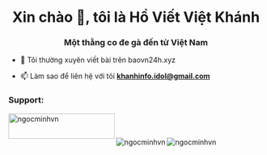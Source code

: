 <h1 align = "center"> Xin chào 👋, tôi là Hồ Viết Việt Khánh </h1>
<h3 align = "center"> Một thằng co đe gà đến từ Việt Nam </h3>

- 📝 Tôi thường xuyên viết bài trên baovn24h.xyz

- 📫 Làm sao để liên hệ với tôi **khanhinfo.idol@gmail.com**

<h3 align="left">Support:</h3>
<p><a href="https://www.buymeacoffee.com/vietkhanhvn"> <img align="left" src="https://cdn.buymeacoffee.com/buttons/v2/default-yellow.png" height="50" width="210" alt="ngocminhvn" /></a></p><br><br>


<p><img align="left" src="https://github-readme-stats.vercel.app/api/top-langs?username=ngocminhvn&show_icons=true&locale=en&layout=compact" alt="ngocminhvn" /></p>

<p><img align="left" src="https://github-readme-stats.vercel.app/api?username=ngocminhvn&show_icons=true&locale=en" alt="ngocminhvn" /></p>

